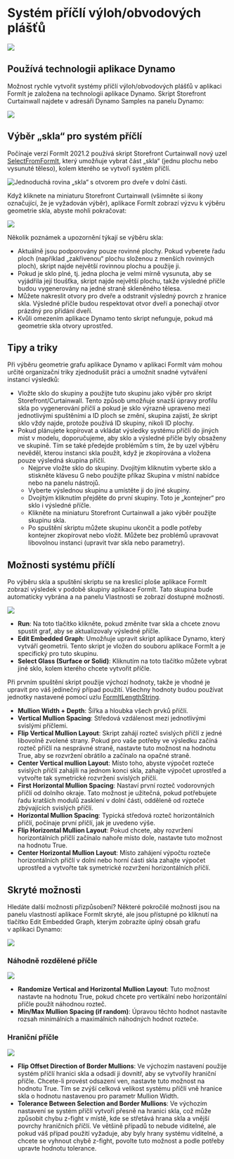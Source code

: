 # Systém příčlí výloh/obvodových plášťů

![](../.gitbook/assets/dynamo-storefront-system-options.gif)

## Používá technologii aplikace Dynamo

Možnost rychle vytvořit systémy příčlí výloh/obvodových plášťů v aplikaci FormIt je založena na technologii aplikace Dynamo. Skript Storefront Curtainwall najdete v adresáři Dynamo Samples na panelu Dynamo:

![](../.gitbook/assets/storefront-curtainwall-button.png)

## Výběr „skla“ pro systém příčlí

Počínaje verzí FormIt 2021.2 používá skript Storefront Curtainwall nový uzel [SelectFromFormIt](https://formit.autodesk.com/page/formit-dynamo#dynamo-formit-nodes), který umožňuje vybrat část „skla“ (jednu plochu nebo vysunuté těleso), kolem kterého se vytvoří systém příčlí.

![Jednoduchá rovina „skla“ s otvorem pro dveře v dolní části.](../.gitbook/assets/storefron-system-1\_glass-only.png)

Když kliknete na miniaturu Storefront Curtainwall (všimněte si ikony označující, že je vyžadován výběr), aplikace FormIt zobrazí výzvu k výběru geometrie skla, abyste mohli pokračovat:

![](<../.gitbook/assets/storefront-curtainwall-prompt (2).png>)

Několik poznámek a upozornění týkají se výběru skla:

* Aktuálně jsou podporovány pouze rovinné plochy. Pokud vyberete řadu ploch (například „zakřivenou“ plochu složenou z menších rovinných ploch), skript najde největší rovinnou plochu a použije ji.
* Pokud je sklo plné, tj. jedna plocha je velmi mírně vysunuta, aby se vyjádřila její tloušťka, skript najde největší plochu, takže výsledné příčle budou vygenerovány na jedné straně skleněného tělesa.
* Můžete nakreslit otvory pro dveře a odstranit výsledný povrch z hranice skla. Výsledné příčle budou respektovat otvor dveří a ponechají otvor prázdný pro přidání dveří.
* Kvůli omezením aplikace Dynamo tento skript nefunguje, pokud má geometrie skla otvory uprostřed.

## Tipy a triky

Při výběru geometrie grafu aplikace Dynamo v aplikaci FormIt vám mohou určité organizační triky zjednodušit práci a umožnit snadné vytváření instancí výsledků:

* Vložte sklo do skupiny a použijte tuto skupinu jako výběr pro skript Storefront/Curtainwall. Tento způsob umožňuje snazší úpravy profilu skla po vygenerování příčlí a pokud je sklo výrazně upraveno mezi jednotlivými spuštěními a ID ploch se změní, skupina zajistí, že skript sklo vždy najde, protože používá ID skupiny, nikoli ID plochy.
* Pokud plánujete kopírovat a vkládat výsledky systému příčlí do jiných míst v modelu, doporučujeme, aby sklo a výsledné příčle byly obsaženy ve skupině. Tím se také předejde problémům s tím, že by uzel výběru nevěděl, kterou instanci skla použít, když je zkopírována a vložena pouze výsledná skupina příčlí.
   * Nejprve vložte sklo do skupiny. Dvojitým kliknutím vyberte sklo a stiskněte klávesu G nebo použijte příkaz Skupina v místní nabídce nebo na panelu nástrojů.
   * Vyberte výslednou skupinu a umístěte ji do jiné skupiny.
   * Dvojitým kliknutím přejděte do první skupiny. Toto je „kontejner“ pro sklo i výsledné příčle.
   * Klikněte na miniaturu Storefront Curtainwall a jako výběr použijte skupinu skla.
   * Po spuštění skriptu můžete skupinu ukončit a podle potřeby kontejner zkopírovat nebo vložit. Můžete bez problémů upravovat libovolnou instanci (upravit tvar skla nebo parametry).

## Možnosti systému příčlí

Po výběru skla a spuštění skriptu se na kreslicí ploše aplikace FormIt zobrazí výsledek v podobě skupiny aplikace FormIt. Tato skupina bude automaticky vybrána a na panelu Vlastnosti se zobrazí dostupné možnosti.

![](<../.gitbook/assets/storefront-curtainwall-parameters (1).png>)

* **Run**: Na toto tlačítko klikněte, pokud změníte tvar skla a chcete znovu spustit graf, aby se aktualizovaly výsledné příčle.
* **Edit Embedded Graph**: Umožňuje upravit skript aplikace Dynamo, který vytváří geometrii. Tento skript je vložen do souboru aplikace FormIt a je specifický pro tuto skupinu.
* **Select Glass (Surface or Solid)**: Kliknutím na toto tlačítko můžete vybrat jiné sklo, kolem kterého chcete vytvořit příčle.

Při prvním spuštění skript použije výchozí hodnoty, takže je vhodné je upravit pro váš jedinečný případ použití. Všechny hodnoty budou používat jednotky nastavené pomocí uzlu [FormItLengthString](https://formit.autodesk.com/page/formit-dynamo/#dynamo-formit-nodes).

* **Mullion Width + Depth**: Šířka a hloubka všech prvků příčlí.
* **Vertical Mullion Spacing**: Středová vzdálenost mezi jednotlivými svislými příčlemi.
* **Flip Vertical Mullion Layout**: Skript zahájí rozteč svislých příčlí z jedné libovolně zvolené strany. Pokud pro vaše potřeby ve výsledku začíná rozteč příčlí na nesprávné straně, nastavte tuto možnost na hodnotu True, aby se rozvržení obrátilo a začínalo na opačné straně.
* **Center Vertical mullion Layout**: Místo toho, abyste výpočet rozteče svislých příčlí zahájili na jednom konci skla, zahajte výpočet uprostřed a vytvořte tak symetrické rozvržení svislých příčlí.
* **First Horizontal Mullion Spacing**: Nastaví první rozteč vodorovných příčlí od dolního okraje. Tato možnost je užitečná, pokud potřebujete řadu kratších modulů zasklení v dolní části, odděleně od rozteče zbývajících svislých příčlí.
* **Horizontal Mullion Spacing**: Typická středová rozteč horizontálních příčlí, počínaje první příčlí, jak je uvedeno výše.
* **Flip Horizontal Mullion Layout**: Pokud chcete, aby rozvržení horizontálních příčlí začínalo nahoře místo dole, nastavte tuto možnost na hodnotu True.
* **Center Horizontal Mullion Layout**: Místo zahájení výpočtu rozteče horizontálních příčlí v dolní nebo horní části skla zahajte výpočet uprostřed a vytvořte tak symetrické rozvržení horizontálních příčlí.

## Skryté možnosti

Hledáte další možnosti přizpůsobení? Některé pokročilé možnosti jsou na panelu vlastností aplikace FormIt skryté, ale jsou přístupné po kliknutí na tlačítko Edit Embedded Graph, kterým zobrazíte úplný obsah grafu v aplikaci Dynamo:

![](../.gitbook/assets/dynamo-edit-embedded-graph.png)

### Náhodně rozdělené příčle

![](../.gitbook/assets/storefront-curtainwall-random-verticals.png)

* **Randomize Vertical and Horizontal Mullion Layout**: Tuto možnost nastavte na hodnotu True, pokud chcete pro vertikální nebo horizontální příčle použít náhodnou rozteč.
* **Min/Max Mullion Spacing (if random)**: Úpravou těchto hodnot nastavíte rozsah minimálních a maximálních náhodných hodnot rozteče.

### Hraniční příčle

![](../.gitbook/assets/storefront-curtainwall-border-mullion-options.png)

* **Flip Offset Direction of Border Mullions**: Ve výchozím nastavení použije systém příčlí hranici skla a odsadí ji dovnitř, aby se vytvořily hraniční příčle. Chcete-li provést odsazení ven, nastavte tuto možnost na hodnotu True. Tím se zvýší celková velikost systému příčlí vně hranice skla o hodnotu nastavenou pro parametr Mullion Width.
* **Tolerance Between Selection and Border Mullions**: Ve výchozím nastavení se systém příčlí vytvoří přesně na hranici skla, což může způsobit chybu z-fight v místě, kde se střetává hrana skla a vnější povrchy hraničních příčlí. Ve většině případů to nebude viditelné, ale pokud váš případ použití vyžaduje, aby byly hrany systému viditelné, a chcete se vyhnout chybě z-fight, povolte tuto možnost a podle potřeby upravte hodnotu tolerance.
